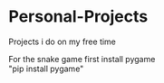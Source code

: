 # Personal-Projects
Projects i do on my free time

For the snake game first install pygame <br/>
  "pip install pygame"
